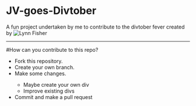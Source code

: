 # JV-goes-Divtober
A fun project undertaken by me to contribute to the divtober fever created by ![Lynn Fisher](https://a.singlediv.com)
<hr/>
#How can you contribute to this repo?
<ul>
<li>Fork this repository.</li>
<li>Create your own branch.</li>
<li>Make some changes.</li>
  <ul>
    <li>Maybe create your own div</li>
    <li>Improve existing divs</li>
  </ul>
<li> Commit and make a pull request </li>
<ul>

